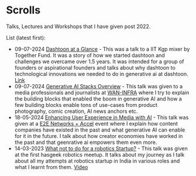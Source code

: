 # Scrolls

Talks, Lectures and Workshops that I have given post 2022.


List (latest first):
- 09-07-2024 [Dashtoon at a Glance](talks/Dashtoon%20at%20a%20Glance.pdf) - This was a talk to a IIT Kgp mixer by Together Fund. It was a story of how we started dashtoon and challenges we overcame over 1.5 years. It was intended for a group of founders or aspirational founders and talks about why dashtoon to technological innovations we needed to do in generative ai at dashtoon. [Link]()
- 09-07-2024 [Generative AI Stacks Overview](talks/Generative%20AI%20Stacks%20Overview.pdf) - This talk was given to a media professionals and journalists at [WAN-INFRA](https://wan-ifra.org/events/aisummit/) where I try to explain the building blocks that enabled the boom in generative AI and how a few building blocks enable tons of use-cases from product photography, comic creation, AI news anchors etc.
- 18-05-2024 [Enhancing User Experience in Media with AI](talks/Media%20AI%20User%20Experience.pdf) - This talk was given at a [E2E Networks + Accel](https://lu.ma/n1kld8my) event where I explain how content companies have existed in the past and what generative AI can enable for it in the future. I talk about how creator economies have worked in the past and that geenrative ai empowers them even more. 
- 14-03-2023 [What not to do for a robotics Startup?](talks/Why%20Hardware%20is%20Hard.pdf) - This talk was given at the first hasgeek robotics meetup. It talks about my journey as I talk about all my attempts at robotics startup in India in various roles and what I learnt from them. [Video](https://www.youtube.com/watch?v=pwHqrNnmoxE)

